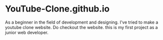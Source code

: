 # YouTube-Clone.github.io
As a beginner in the field of development and designing. I've tried to make a youtube clone website. Do checkout the website.
this is my first project as a junior web developer.
